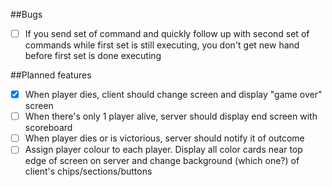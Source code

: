 
##Bugs
- [ ] If you send set of command and quickly follow up with second set of commands while first set is still executing, you don't get new hand before first set is done executing

##Planned features
- [x] When player dies, client should change screen and display "game over" screen
- [ ] When there's only 1 player alive, server should display end screen with scoreboard
- [ ] When player dies or is victorious, server should notify it of outcome
- [ ] Assign player colour to each player. Display all color cards near top edge of screen on server and change background (which one?) of client's chips/sections/buttons